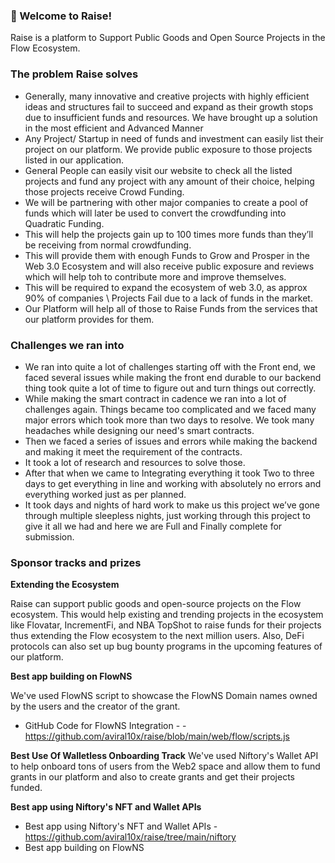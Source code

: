 ### 👋 Welcome to Raise!
Raise is a platform to Support Public Goods and Open Source Projects in the Flow Ecosystem.

###  The problem Raise solves

- Generally, many innovative and creative projects with highly efficient ideas and structures fail to succeed and expand as their growth stops due to insufficient funds and resources. We have brought up a solution in the most efficient and Advanced Manner
- Any Project/ Startup in need of funds and investment can easily list their project on our platform. We provide public exposure to those projects listed in our application.
- General People can easily visit our website to check all the listed projects and fund any project with any amount of their choice, helping those projects receive Crowd Funding.
- We will be partnering with other major companies to create a pool of funds which will later be used to convert the crowdfunding into Quadratic Funding.
- This will help the projects gain up to 100 times more funds than they’ll be receiving from normal crowdfunding.
- This will provide them with enough Funds to Grow and Prosper in the Web 3.0 Ecosystem and will also receive public exposure and reviews which will help toh to contribute more and improve themselves.
- This will be required to expand the ecosystem of web 3.0, as approx 90% of companies \ Projects Fail due to a lack of funds in the market.
- Our Platform will help all of those to Raise Funds from the services that our platform provides for them.


###  Challenges we ran into

- We ran into quite a lot of challenges starting off with the Front end, we faced several issues while making the front end durable to our backend thing took quite a lot of time to figure out and turn things out correctly.
- While making the smart contract in cadence we ran into a lot of challenges again. Things became too complicated and we faced many major errors which took more than two days to resolve. We took many headaches while designing our need's smart contracts.
- Then we faced a series of issues and errors while making the backend and making it meet the requirement of the contracts.
- It took a lot of research and resources to solve those.
- After that when we came to Integrating everything it took Two to three days to get everything in line and working with absolutely no errors and everything worked just as per planned.
- It took days and nights of hard work to make us this project we’ve gone through multiple sleepless nights, just working through this project to give it all we had and here we are Full and Finally complete for submission.


### Sponsor tracks and prizes

**Extending the Ecosystem**

Raise can support public goods and open-source projects on the Flow ecosystem.
This would help existing and trending projects in the ecosystem like Flovatar, IncrementFi, and NBA TopShot to raise funds for their projects thus extending the Flow ecosystem to the next million users.
Also, DeFi protocols can also set up bug bounty programs in the upcoming features of our platform.

**Best app building on FlowNS**

We've used FlowNS script to showcase the FlowNS Domain names owned by the users and the creator of the grant.
- GitHub Code for FlowNS Integration -  - https://github.com/aviral10x/raise/blob/main/web/flow/scripts.js


**Best Use Of Walletless Onboarding Track**
We've used Niftory's Wallet API to help onboard tons of users from the Web2 space and allow them to fund grants in our platform and also to create grants and get their projects funded.


**Best app using Niftory's NFT and Wallet APIs**


- Best app using Niftory's NFT and Wallet APIs - https://github.com/aviral10x/raise/tree/main/niftory
- Best app building on FlowNS

